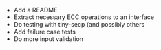 * Add a README
* Extract necessary ECC operations to an interface
* Do testing with tiny-secp (and possibly others
* Add failure case tests
* Do more input validation

